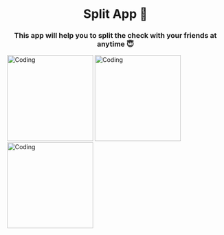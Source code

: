 <h1 align="center">Split App 💸</h1>
<h3 align="center">This app will help you to split the check with your friends at anytime 😇</h3>
<img align="" alt="Coding" width="200" src="https://i.ibb.co/CmJG1Tz/Screenshot-2023-02-09-at-6-08-29-PM.png">
<img align="" alt="Coding" width="200" src="https://i.ibb.co/vV557Tf/Screenshot-2023-02-09-at-6-09-07-PM.png">
<img align="" alt="Coding" width="200" src="https://i.ibb.co/7zC5cQ8/Screenshot-2023-02-09-at-6-09-49-PM.png">

